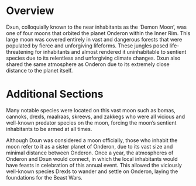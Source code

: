 # Overview

Dxun, colloquially known to the near inhabitants as the ‘Demon Moon’, was one of four moons that orbited the planet Onderon within the Inner Rim.
This large moon was covered entirely in vast and dangerous forests that were populated by fierce and unforgiving lifeforms.
These jungles posed life-threatening for inhabitants and almost rendered it uninhabitable to sentient species due to its relentless and unforgiving climate changes.
Dxun also shared the same atmosphere as Onderon due to its extremely close distance to the planet itself.

# Additional Sections

Many notable species were located on this vast moon such as bomas, cannoks, drexls, maalraas, skreevs, and zakkegs who were all vicious and well-known predator species on the moon, forcing the moon’s sentient inhabitants to be armed at all times.

Although Dxun was considered a moon officially, those who inhabit the moon refer to it as a sister planet of Onderon, due to its vast size and minimal distance between Onderon.
Once a year, the atmospheres of Onderon and Dxun would connect, in which the local inhabitants would have feasts in celebration of this annual event.
This allowed the viciously well-known species Drexls to wander and settle on Onderon, laying the foundations for the Beast Wars.
